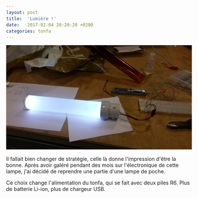 ```yaml
---
layout: post
title:  'Lumière !'
date:   2017-02-04 20:20:20 +0200
categories: tonfa
---
```


<img src="/assets/images/lumiere/lumiere.jpg"/>

Il fallait bien changer de stratégie, celle là donne l'impression d'être la bonne. Après avoir galéré pendant des mois sur l'électronique de cette lampe, j'ai décidé de reprendre une partie d'une lampe de poche.

<!--more-->

Ce choix change l'alimentation du tonfa, qui se fait avec deux piles R6. Plus de batterie Li-ion, plus de chargeur USB.